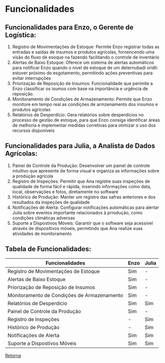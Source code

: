 # Funcionalidades

## Funcionalidades para Enzo, o Gerente de Logística:
1. Registro de Movimentações de Estoque: Permite Enzo registrar todas as entradas e saídas de insumos e produtos agrícolas, fornencendo uma visão do fluxo de esoque na fazendo facilitando o controle de inventário
2. Alertas de Baixo Estoque: Oferece um sistema de alertas automáticos para notificar Enzo quando o nível de estoque de um deternubadi oridti estuver próximo do esgotamento, permitindo ações preventivas para evitar interrupções
3. Priorização de Reposição de Insumos: Funcionalidade que perimite a Enzo classificar os isumos com base na importância e urgência de reposição.
4. Monitoramento de Condições de Armazenamento: Permite que Enzo monitore em tempo real as condições de armzenamento dos insumos e produtos agrícolas
5. Relatórios de Desperdício: Gera relatórios sobre desperdícios no processo de gestão de estoque, para que Enzo consiga identificar áreas de melhoria e implementar medidas corretivas para otimizar o uso dos recursos disponíveis



## Funcionalidades para Julia, a Analista de Dados Agrícolas:
1. Painel de Controle da Produção: Desenvolver um painel de controle intuitivo que apresente de forma visual e organiza as informações sobre a produção agrícola
2. Registro de Inspeções: Permitir que Ana registre suas inspeções de qualidade de forma fácil e rápida, inserindo informações como data, local, observações e fotos, diretamente no software
3. Histórico de Produção: Manter um registro das safras anteriores e dos resultados da inspeções de qualidade 
4. Notificações de Alerta: Configurar notificações automáticas para alertar Julia sobre eventos importante relacionados à prrodução, como condições climáticas adversas
5. Suporte a Dispostivos Móveis: Garantir que o software seja acessível através de dispositivos móveis, permitindo que Ana realize suas atividades de monitoramento


## Tabela de Funcionalidades:

| Funcionalidades | Enzo | Julia |
|-----------------|--------------|-----------------|
| Registro de Movimentações de Estoque | Sim | - |
| Alertas de Baixo Estoque | Sim | - |
| Priorização de Reposição de Insumos	 | Sim | - |
| Monitoramento de Condições de Armazenamento | Sim | - |
| Relatórios de Desperdício |  Sim | Sim |
| Painel de Controle da Produção | Sim | - |
| Registro de Inspeções | - | Sim |
| Histórico de Produção | - | Sim |
| Notificações de Alerta | Sim | Sim |
| Suporte a Dispostivos Móveis | Sim | Sim |

[Retorna](../README.md)
